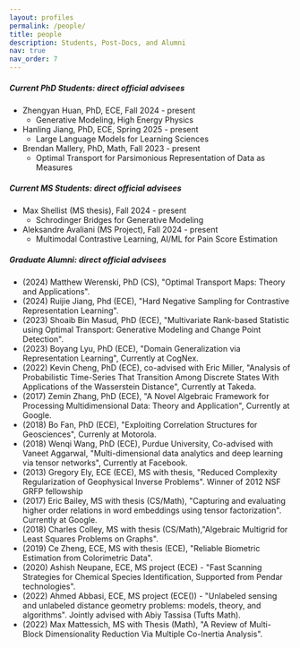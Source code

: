```yaml
---
layout: profiles
permalink: /people/
title: people
description: Students, Post-Docs, and Alumni
nav: true
nav_order: 7
---
```

##### Current PhD Students: direct official advisees
- Zhengyan Huan, PhD, ECE, Fall 2024 - present
  - Generative Modeling, High Energy Physics
- Hanling Jiang, PhD, ECE, Spring 2025 - present
  - Large Language Models for Learning Sciences
- Brendan Mallery, PhD, Math, Fall 2023 - present
  - Optimal Transport for Parsimonious Representation of Data as Measures


##### Current MS Students: direct official advisees
- Max Shellist (MS thesis), Fall 2024 - present
  - Schrodinger Bridges for Generative Modeling
- Aleksandre Avaliani (MS Project), Fall 2024 - present
  - Multimodal Contrastive Learning, AI/ML for Pain Score Estimation 


##### Graduate Alumni: direct official advisees
- (2024) Matthew Werenski, PhD (CS), "Optimal Transport Maps: Theory and Applications". 
- (2024) Ruijie Jiang, Phd (ECE), "Hard Negative Sampling for Contrastive Representation Learning".
- (2023) Shoaib Bin Masud, PhD (ECE), "Multivariate Rank-based Statistic using Optimal Transport: Generative Modeling and Change Point Detection".
- (2023) Boyang Lyu, PhD (ECE), "Domain Generalization via Representation Learning", Currently at CogNex. 
- (2022) Kevin Cheng, PhD (ECE), co-advised with Eric Miller, "Analysis of Probabilistic Time-Series That Transition Among Discrete States With Applications of the Wasserstein Distance", Currently at Takeda.
- (2017) Zemin Zhang, PhD (ECE), "A Novel Algebraic Framework for Processing Multidimensional Data: Theory and Application", Currently at Google.
- (2018) Bo Fan, PhD (ECE), "Exploiting Correlation Structures for Geosciences", Currenly at Motorola.
- (2018) Wenqi Wang, PhD (ECE), Purdue University, Co-advised with Vaneet Aggarwal, "Multi-dimensional data analytics and deep learning via tensor networks", Currently at Facebook.
- (2013) Gregory Ely, ECE (ECE), MS with thesis, "Reduced Complexity Regularization of Geophysical Inverse Problems". Winner of 2012 NSF GRFP fellowship
- (2017) Eric Bailey, MS with thesis (CS/Math), "Capturing and evaluating higher order relations in word embeddings using tensor factorization". Currently at Google.
- (2018) Charles Colley, MS with thesis (CS/Math),"Algebraic Multigrid for Least Squares Problems on Graphs".  
- (2019) Ce Zheng, ECE, MS with thesis (ECE), "Reliable Biometric Estimation from Colorimetric Data".
- (2020) Ashish Neupane, ECE, MS project (ECE) - "Fast Scanning Strategies for Chemical Species Identification, Supported from Pendar technologies".
- (2022) Ahmed Abbasi, ECE, MS project (ECE()) - "Unlabeled sensing and unlabeled distance geometry problems: models, theory, and algorithms". Jointly advised with Abiy Tassisa (Tufts Math). 
- (2022) Max Mattessich, MS with Thesis (Math), "A Review of Multi-Block Dimensionality Reduction Via Multiple Co-Inertia Analysis".